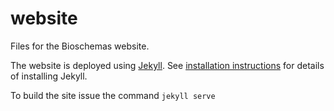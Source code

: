 # website
Files for the Bioschemas website.

The website is deployed using [Jekyll](https://jekyllrb.com/). See [installation instructions](https://jekyllrb.com/docs/installation/) for details of installing Jekyll.

To build the site issue the command ```jekyll serve```

